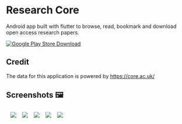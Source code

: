 # Research Core

Android app built with flutter to browse, read, bookmark and download open access research papers.

[![Google Play Store Download](https://play.google.com/intl/en_us/badges/images/generic/en_badge_web_generic.png)](https://play.google.com/store/apps/details?id=com.darshan.researchcore&hl=en_GB&gl=US)

## Credit

The data for this application is powered by https://core.ac.uk/

## Screenshots :framed_picture:

<div style="display: flex; flex-wrap: wrap; margin: 4px;">
  <img src="https://user-images.githubusercontent.com/9456191/205484125-2d18d08b-f14e-46a5-a9cd-b6ac3a7e3cae.jpg" style="margin: 8px;" />
  <img src="https://user-images.githubusercontent.com/9456191/205484127-2d40ec39-cc2e-419d-b78f-59bead07c5b5.jpg" style="margin: 8px;"/>
  <img src="https://user-images.githubusercontent.com/9456191/205484131-3c16842f-69a7-4206-9213-ef95235db99f.jpg" style="margin: 8px;" />
  <img src="https://user-images.githubusercontent.com/9456191/205484138-a6b0c4c8-d66e-4a79-987a-3d2f785e5c70.jpg" style="margin: 8px;"/>
  <img src="https://user-images.githubusercontent.com/9456191/205484122-4e105d40-58e6-471f-9109-2151869d885c.jpg" style="margin: 8px;"/>
</div>
